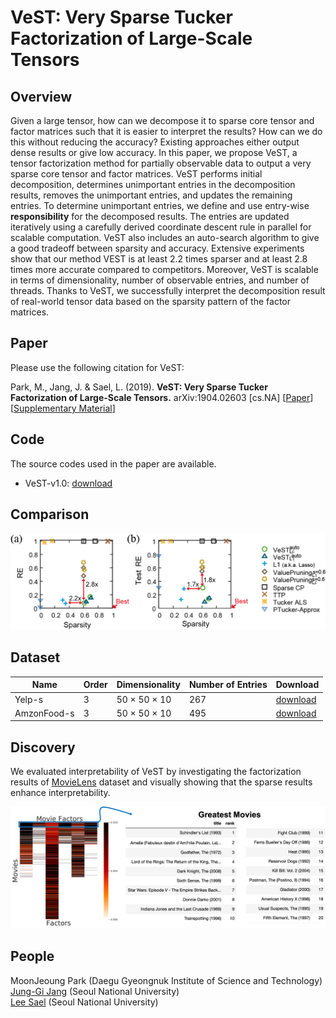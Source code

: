 # VeST: Very Sparse Tucker Factorization of Large-Scale Tensors 

## Overview
Given a large tensor, how can we decompose it to sparse core tensor
and factor matrices such that it is easier to interpret the results? How can we
do this without reducing the accuracy? Existing approaches either output dense
results or give low accuracy. In this paper, we propose VeST, a tensor factorization
method for partially observable data to output a very sparse core tensor and
factor matrices. VeST performs initial decomposition, determines unimportant
entries in the decomposition results, removes the unimportant entries, and updates
the remaining entries. To determine unimportant entries, we define and use
entry-wise **responsibility** for the decomposed results. The entries are updated iteratively
using a carefully derived coordinate descent rule in parallel for scalable
computation. VeST also includes an auto-search algorithm to give a good tradeoff
between sparsity and accuracy. Extensive experiments show that our method
VEST is at least 2.2 times sparser and at least 2.8 times more accurate compared
to competitors. Moreover, VeST is scalable in terms of dimensionality, number
of observable entries, and number of threads. Thanks to VeST, we successfully
interpret the decomposition result of real-world tensor data based on the sparsity
pattern of the factor matrices.

## Paper
Please use the following citation for VeST:

Park, M., Jang, J.  & Sael, L. (2019). **VeST: Very Sparse Tucker Factorization of Large-Scale Tensors.**  arXiv:1904.02603 [cs.NA]
[[Paper](https://arxiv.org/abs/1904.02603)] [[Supplementary Material](/paper/supp-main.pdf)]

## Code
The source codes used in the paper are available. 
* VeST-v1.0: [download](/src/)

## Comparison
![compy_img](/img/Fig2.png)

## Dataset
| Name | Order | Dimensionality | Number of Entries | Download |
| --- | --- | --- | --- | --- |
| Yelp-s | 3 | 50 × 50 × 10 | 267 | [download](/sample/Yelp-s.zip) |
| AmzonFood-s | 3 | 50 × 50 × 10 | 495 | [download](/sample/AmzonFood-s.zip) |

## Discovery
We evaluated interpretability of VeST by investigating the factorization results of [MovieLens](https://grouplens.org/datasets/movielens/) dataset and visually showing that the sparse results enhance interpretability.

![discovery_img](/img/discovery.png)

## People
MoonJeoung Park (Daegu Gyeongnuk Institute of Science and Technology)  
[Jung-Gi Jang](https://datalab.snu.ac.kr/~jkjang) (Seoul National University)  
[Lee Sael](https://leesael.github.io/) (Seoul National University)
